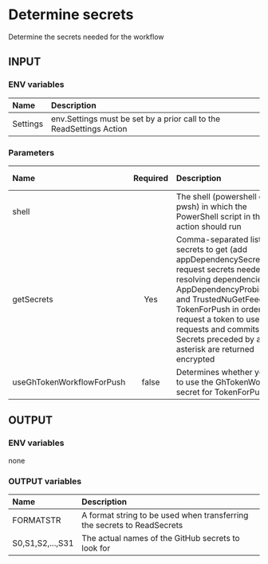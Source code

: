 # Determine secrets

Determine the secrets needed for the workflow

## INPUT

### ENV variables

| Name | Description |
| :-- | :-- |
| Settings | env.Settings must be set by a prior call to the ReadSettings Action |

### Parameters

| Name | Required | Description | Default value |
| :-- | :-: | :-- | :-- |
| shell | | The shell (powershell or pwsh) in which the PowerShell script in this action should run | powershell |
| getSecrets | Yes | Comma-separated list of secrets to get (add appDependencySecrets to request secrets needed for resolving dependencies in AppDependencyProbingPaths and TrustedNuGetFeeds, add TokenForPush in order to request a token to use for pull requests and commits). Secrets preceded by an asterisk are returned encrypted | |
| useGhTokenWorkflowForPush | false | Determines whether you want to use the GhTokenWorkflow secret for TokenForPush | false |

## OUTPUT

### ENV variables

none

### OUTPUT variables

| Name | Description |
| :-- | :-- |
| FORMATSTR | A format string to be used when transferring the secrets to ReadSecrets |
| S0,S1,S2,...,S31 | The actual names of the GitHub secrets to look for |
